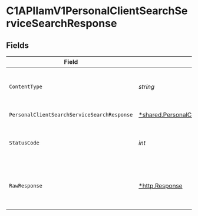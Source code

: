 # C1APIIamV1PersonalClientSearchServiceSearchResponse


## Fields

| Field                                                                                                                        | Type                                                                                                                         | Required                                                                                                                     | Description                                                                                                                  |
| ---------------------------------------------------------------------------------------------------------------------------- | ---------------------------------------------------------------------------------------------------------------------------- | ---------------------------------------------------------------------------------------------------------------------------- | ---------------------------------------------------------------------------------------------------------------------------- |
| `ContentType`                                                                                                                | *string*                                                                                                                     | :heavy_check_mark:                                                                                                           | HTTP response content type for this operation                                                                                |
| `PersonalClientSearchServiceSearchResponse`                                                                                  | [*shared.PersonalClientSearchServiceSearchResponse](../../../pkg/models/shared/personalclientsearchservicesearchresponse.md) | :heavy_minus_sign:                                                                                                           | Successful response                                                                                                          |
| `StatusCode`                                                                                                                 | *int*                                                                                                                        | :heavy_check_mark:                                                                                                           | HTTP response status code for this operation                                                                                 |
| `RawResponse`                                                                                                                | [*http.Response](https://pkg.go.dev/net/http#Response)                                                                       | :heavy_check_mark:                                                                                                           | Raw HTTP response; suitable for custom response parsing                                                                      |